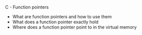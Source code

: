 C - Function pointers 
* What are function pointers and how to use them
* What does a function pointer exactly hold
* Where does a function pointer point to in the virtual memory
